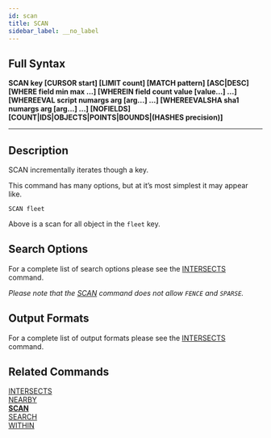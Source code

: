 ```yaml
---
id: scan
title: SCAN
sidebar_label: __no_label
---
```


## Full Syntax

**SCAN  key [CURSOR start] [LIMIT count] [MATCH pattern] [ASC|DESC] [WHERE field min max ...] [WHEREIN field count value [value...] ...] [WHEREEVAL script numargs arg [arg...] ...] [WHEREEVALSHA sha1 numargs arg [arg...] ...] [NOFIELDS] [COUNT|IDS|OBJECTS|POINTS|BOUNDS|(HASHES precision)]**

---

## Description

SCAN incrementally iterates though a key.

This command has many options, but at it’s most simplest it may appear like.

```tile38-cli
SCAN fleet
```

Above is a scan for all object in the `fleet` key.

## Search Options

For a complete list of search options please see the [INTERSECTS](../commands/intersects.md#search-options) command.

*Please note that the [SCAN](../commands/scan.md) command does not allow `FENCE` and `SPARSE`.*

## Output Formats

For a complete list of output formats please see the [INTERSECTS](../commands/intersects.md#output-formats) command.

## Related Commands

[INTERSECTS](../commands/intersects.md)<br>
[NEARBY](../commands/nearby.md)<br>
**[SCAN](../commands/scan.md)**<br>
[SEARCH](../commands/search.md)<br>
[WITHIN](../commands/within.md)<br>